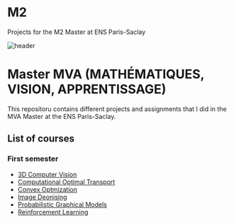 # M2
Projects for the M2 Master at ENS Paris-Saclay


![header](mvalogo.svg)
# Master MVA (MATHÉMATIQUES, VISION, APPRENTISSAGE)

This repositoru contains different projects and assignments that I did in the MVA Master at the ENS Paris-Saclay.

## List of courses
### First semester
* [3D Computer Vision](3d-computer-vision)
* [Computational Optimal Transport](computational-optimal-transport)
* [Convex Optmization](convex-optimization)
* [Image Deonising](image-denoising)
* [Probabilistic Graphical Models](probabilistic-graphical-models)
* [Reinforcement Learning](reinforcement-learning)
